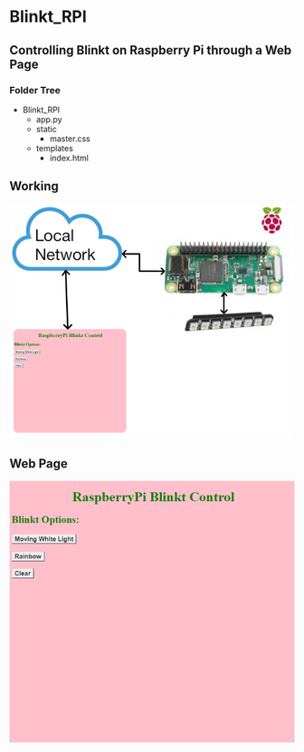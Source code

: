 # Blinkt_RPI
## Controlling Blinkt on Raspberry Pi through a Web Page
### Folder Tree
* Blinkt_RPI
    * app.py
    * static
        * master.css
    * templates
        * index.html
## Working
![](https://github.com/somya-kapoor/Blinkt_RPI/blob/master/Working.png )
## Web Page
![](https://github.com/somya-kapoor/Blinkt_RPI/blob/master/Webpage.png )
